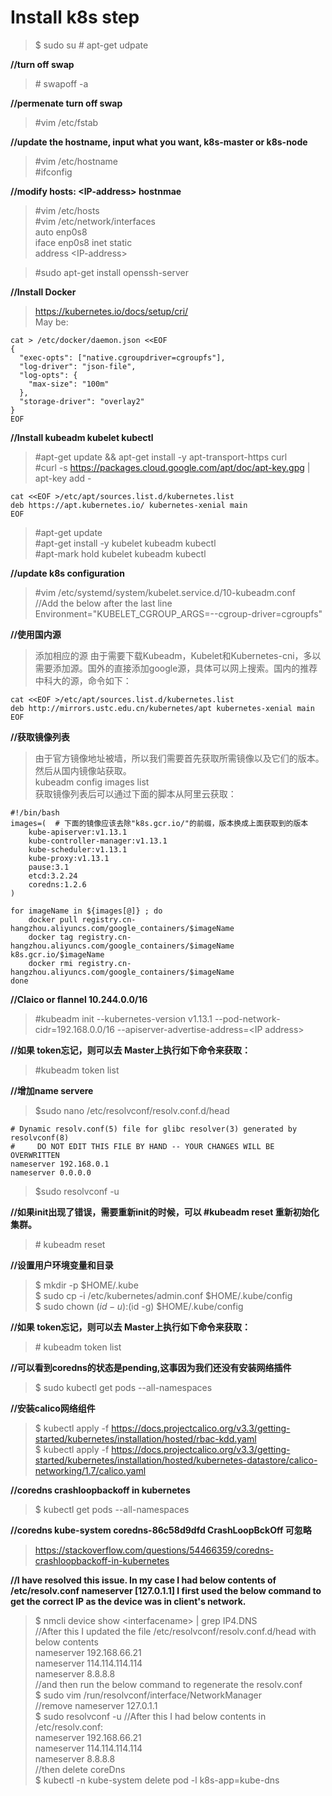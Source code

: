 # Install k8s step

>$ sudo su
\# apt-get udpate

**//turn off swap**
>\# swapoff -a

**//permenate turn off swap**
>\#vim /etc/fstab

**//update the hostname, input what you want, k8s-master or k8s-node**
>\#vim /etc/hostname  
>\#ifconfig

**//modify hosts: \<IP-address> hostnmae**
>\#vim /etc/hosts  
>\#vim /etc/network/interfaces  
auto enp0s8   
iface enp0s8 inet static    
address \<IP-address>   

>\#sudo apt-get install openssh-server

**//Install Docker**  
><https://kubernetes.io/docs/setup/cri/>   
May be:  
```
cat > /etc/docker/daemon.json <<EOF   
{  
  "exec-opts": ["native.cgroupdriver=cgroupfs"],    
  "log-driver": "json-file",    
  "log-opts": {   
    "max-size": "100m"  
  },  
  "storage-driver": "overlay2"  
}   
EOF
```
**//Install kubeadm kubelet kubectl**
>\#apt-get update && apt-get install -y apt-transport-https curl    
\#curl -s https://packages.cloud.google.com/apt/doc/apt-key.gpg | apt-key add -   
```
cat <<EOF >/etc/apt/sources.list.d/kubernetes.list    
deb https://apt.kubernetes.io/ kubernetes-xenial main   
EOF
```
>\#apt-get update    
\#apt-get install -y kubelet kubeadm kubectl  
\#apt-mark hold kubelet kubeadm kubectl   

**//update k8s configuration**
>\#vim /etc/systemd/system/kubelet.service.d/10-kubeadm.conf    
//Add the below after the last line   
Environment="KUBELET_CGROUP_ARGS=--cgroup-driver=cgroupfs"

**//使用国内源**
>添加相应的源 由于需要下载Kubeadm，Kubelet和Kubernetes-cni，多以需要添加源。国外的直接添加google源，具体可以网上搜索。国内的推荐中科大的源，命令如下：
```
cat <<EOF >/etc/apt/sources.list.d/kubernetes.list    
deb http://mirrors.ustc.edu.cn/kubernetes/apt kubernetes-xenial main
EOF
```
**//获取镜像列表**
>由于官方镜像地址被墙，所以我们需要首先获取所需镜像以及它们的版本。然后从国内镜像站获取。   
kubeadm config images list    
获取镜像列表后可以通过下面的脚本从阿里云获取：
```
#!/bin/bash
images=(  # 下面的镜像应该去除"k8s.gcr.io/"的前缀，版本换成上面获取到的版本
    kube-apiserver:v1.13.1
    kube-controller-manager:v1.13.1
    kube-scheduler:v1.13.1
    kube-proxy:v1.13.1
    pause:3.1
    etcd:3.2.24
    coredns:1.2.6
)

for imageName in ${images[@]} ; do
    docker pull registry.cn-hangzhou.aliyuncs.com/google_containers/$imageName
    docker tag registry.cn-hangzhou.aliyuncs.com/google_containers/$imageName k8s.gcr.io/$imageName
    docker rmi registry.cn-hangzhou.aliyuncs.com/google_containers/$imageName
done
```


**//Claico or flannel 10.244.0.0/16**
>\#kubeadm init --kubernetes-version v1.13.1 --pod-network-cidr=192.168.0.0/16 --apiserver-advertise-address=\<IP address>

**//如果 token忘记，则可以去 Master上执行如下命令来获取：**
>\#kubeadm token list

**//增加name servere**    
>\$sudo nano /etc/resolvconf/resolv.conf.d/head
```
# Dynamic resolv.conf(5) file for glibc resolver(3) generated by resolvconf(8)
#     DO NOT EDIT THIS FILE BY HAND -- YOUR CHANGES WILL BE OVERWRITTEN
nameserver 192.168.0.1
nameserver 0.0.0.0
```
>\$sudo resolvconf -u

**//如果init出现了错误，需要重新init的时候，可以 #kubeadm reset 重新初始化集群。**
>\# kubeadm reset

**//设置用户环境变量和目录**
>\$ mkdir -p \$HOME/.kube   
\$ sudo cp -i /etc/kubernetes/admin.conf \$HOME/.kube/config    
\$ sudo chown $(id -u):$(id -g) \$HOME/.kube/config

**//如果 token忘记，则可以去 Master上执行如下命令来获取：**
>\# kubeadm token list

**//可以看到coredns的状态是pending,这事因为我们还没有安装网络插件**
>\$ sudo kubectl get pods --all-namespaces

**//安装calico网络组件**
>\$ kubectl apply -f <https://docs.projectcalico.org/v3.3/getting-started/kubernetes/installation/hosted/rbac-kdd.yaml>   
\$ kubectl apply -f https://docs.projectcalico.org/v3.3/getting-started/kubernetes/installation/hosted/kubernetes-datastore/calico-networking/1.7/calico.yaml

**//coredns crashloopbackoff in kubernetes**
>\$ kubectl get pods --all-namespaces

**//coredns kube-system coredns-86c58d9dfd      CrashLoopBckOff  可忽略**
><https://stackoverflow.com/questions/54466359/coredns-crashloopbackoff-in-kubernetes>

**//I have resolved this issue. In my case I had below contents of /etc/resolv.conf nameserver  [127.0.1.1] I first used the below command to get the correct IP as the device was in client's network.**

>\$ nmcli device show \<interfacename> | grep IP4.DNS   
//After this I updated the file /etc/resolvconf/resolv.conf.d/head with below contents    
nameserver    192.168.66.21   
nameserver    114.114.114.114   
nameserver    8.8.8.8   
//and then run the below command to regenerate the resolv.conf    
$ sudo vim /run/resolvconf/interface/NetworkManager    
//remove nameserver 127.0.1.1   
$ sudo resolvconf -u
//After this I had below contents in /etc/resolv.conf:  
nameserver    192.168.66.21   
nameserver    114.114.114.114   
nameserver    8.8.8.8   
//then delete coreDns   
$ kubectl -n kube-system delete pod -l k8s-app=kube-dns